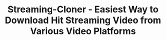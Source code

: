 ---
title: Streaming-Cloner - Easiest Way to Download Hit Streaming Video from Various Video Platforms
metaItems: # seo 内容
  - name: description
    content: Streaming-Cloner is a professional software for you to download most popular online videos from various streaming websites. It is convenient for you to create and share your video contents.
  - name: keywords
    content: Streaming-Cloner, streaming download
layout: fluid
template: product
pagify: true #页面化
type: software
model: sic
name: Streaming-Cloner Ultimate
logo:
  iconUrl: 
boxes:
  - imageUrl: sicu-box-ultimate.png #默认盒子图
desc:
  shortText: Download HD videos from a variety of streaming platforms and enjoy your videos offline.
  longText: |
    Streaming-Cloner is a professional software for you to download most popular online videos from various streaming websites. It is convenient for you to create and share your video contents.
mainBanner:
  name: main-banner
  overflow: hidden
  title: Streaming-Cloner
  subtitle: Comprehensive online video downloading software.
  text: Download most popular online videos from various streaming websites. It is convenient for you to create and share your video contents.
  bgStyle:
    opacity: .15
    imageUrl: banner-bg1.jpg
  mainImage:
    imageUrl: person-banner.png
  shapeLump:
    - imageUrl: icons/amzn.png
      class: shape5
    - imageUrl: icons/nflx.png
      class: shape4   
  button:
    prefixIcon: win  
    text: Try it Now
    path: https://www.opencloner.com/download/streaming-cloner.exe
    note: Permanent Free Trial    
  learnMore: 
    text: Learn More
    path: https://www.dvd-cloner.com/streaming-download/
bannerVideo:
  name: video
  active: true
  container: container-fluid
  bodyZindex: false
  additionClass: position-relative text-center text-light
  bgStyle: 
    default: dark
    positionY: center
    imageUrl: sic-video-poster.jpg  
    overlay:
      variant: dark
  video:
    title: Video Guide
    url: https://static.opencloner.com/video/sic-promo-v1.0.mp4
  iconGird: 2
  iconClass: 
  iconWidth: 75 #25 50 75 100 默认是100          
funFacts:
  name: fun-facts
  overflow: hidden
  sectionClass: bg-white funfacts-area
  container: container
  paddingY: 8
  numUnit:   
  bgStyle:
    imageUrl: map.png 
    size: contain 
  items:
    - value: 150000
      name: Downloads
    - value: 12000
      name: Subscriptions    
    - value: 10000
      name: Monthly Impressions 
videoPlatforms:
  name: video-platforms
  overflow: hidden
  sectionClass: bg-white
  container: container
  paddingY: 4
  numUnit: K
  title: Supported Streaming Video Platforms
  bar: false
  items:
    - title: AMZN
      imageUrl: icons/amzn.png
      text: Streaming-Cloner AZ Downloader is a powerful streaming video download software for you to download seas of movies, TV shows and trailers from AMZN Prime Video.
    - title: NFLX
      imageUrl: icons/nflx.png
      text: Streaming-Cloner NF Downloader is a powerful online video downloader for you to download movies, TV shows and previews from NFLX with Full HD 1080p quality very fast.
orderList:
  name: order_list
  overflow: hidden
  container: container
  sectionClass: bg-eef6fd
  paddingY: 6
  additionClass: 
  switchText: Buy Life-Time
  subscription:
    separationText: Or
    switchText: Choose a Plan
    bottomText: Starting at $9.9/Mon
    tips:
      - Automatic renewal, cancel at any time.
      - 12/7 Support
  iconGirdMObile: 1 #覆写默认col规则            
  items:                      
    - text: 
      name: Streaming-Cloner NF Downloader
      imageUrl: sicnf-box.png
      iconUrl: sicn2021-logo-n.png
      price: 99.9
      buyLink: test 
      id: 744747
      subscriptions:
        - price: 9.9
          id: 744738
          text: Monthly Plan
        - price: 24.9
          id: 744739
          text: 3-Month Plan
        - price: 42.9
          id: 744740
          text: 6-Month Plan
        - price: 79.9
          id: 744741
          text: Yearly Plan
    - text: 
      name: Streaming-Cloner Ultimate
      imageUrl: sicu-box-ultimate.png
      price: 179.50
      buyLink: test
      id: 744746
      tips: #覆写
        - All-In-One Online Streaming Video Downloader
        - One-time payment
        - Unlimited free upgrades for lifetime
        - In addition to AMZN and NFLX, more platforms will be supported for free.
        - 30 Days Money Back Guarantee
        - 12/7 Support          
#      subscriptions:
#        - price: 179.9
#          id: 744736
#          text: Yearly Plan
#          buyLink: test   
#          title: Long-term VIP 
#          subtitle: 7 Days Free Trial with Full Features                     
    - text: 
      id: 744749
      name: Streaming-Cloner AZ Downloader
      imageUrl: sicaz-box.png  
      iconUrl: sica2021-logo-a.png
      price: 99.90
      buyLink: test 
      subscriptions:
        - price: 9.9
          id: 744742
          text: Monthly Plan
        - price: 24.9
          id: 744743
          text: 3-Month Plan
        - price: 42.9
          id: 744744
          text: 6-Month Plan
        - price: 79.9
          id: 744745
          text: Yearly Plan
banner:
  name: banner
  overflow: hidden
  container: container
  sectionClass: bg-gradient text-white
  paddingY: 6
  bodyZindex: true
  additionClass: text-center
  title: More Streaming Video Platforms Will be Supported Soon
  bar: false
#  button:
#    text: Join to Get Update
#    variant: outline-light
#    path: /order
  bgStyle:
    imageUrl: banner_bg_clouds.png
    positionX: center
    opacity: 0.4
# easyToUse:
#   name: easy to Use
#   overflow: hidden
#   container: container
#   sectionClass: bg-white
#   paddingY: 6
#   additionClass: 
#   title: Super Easy to Use
#   bar: false
#   template: 
#     type: slider
#   items:
#     - title: Find your Favorite Video
#       imageUrl: screenshot/os_screenshot.png
#     - title: One Click to Download
#       imageUrl: https://static.cloner-alliance.com/image/web/ca-998p_specs_box.jpg
#     - title: Get Videos within Minutes
#       imageUrl: screenshot/os_screenshot.png
whyChoose:
  name: why-choose
  overflow: hidden
  container: container
  sectionClass: bg-white
  paddingY: 6
  additionClass: 
  title: Why Choose Streaming-Cloner
  textTop: Compared with competing products, Streaming-Cloner is the most comprehensive online video downloading solution which allows you to download videos from AMZN Prime Video, NFLX and other streaming websites (More will be supported soon such as Disney+). It is convenient for you to create and build your own video library across multiple video platforms.
  mainImage:
    imageUrl: why-choose-man.png
  widget:
    type: wow-image
    images:
      - imageUrl: icons/Checked.png 
        wow:
          fade: fadeIn   
        style: 'top: 240px'    
      - imageUrl: icons/hand.png
        wow:
          fade: fadeInUp
        style: 'top: 300px'
  template: 
    type: whyChoose
  button:
    prefixIcon: win  
    text: Try it Now
    href: https://www.opencloner.com/download/streaming-cloner.exe
    note: Permanent Free Trial
  items:
    - title: Lightning Speed
      text: Greatly increase the downloading speed through multi-thread encoding method.    
      imageUrl: icons/faster.png
    - title: Real 1080p Download
      text: Directly download HD video from the streaming video platform and save videos as MP4 and MKV files. Not lagging screen recording.  
      imageUrl: icons/1080p-download.png
    - title: High-fidelity Audio Supported
      text: Download multiple audio tracks and original 5.1 surround sound. Keep the best experience of watching videos.
      imageUrl: icons/multi-track.png
    - title: DRM Removed
      text: Get the HD video with DRM removed to facilitate your sharing and re-creation.
      imageUrl: icons/drm.png
    - title: Robust and Steady
      text: Runs more effectively and stably as a C++ written software program.
      imageUrl: icons/safe-security.png
    - title: Live Chat 7*12
      text: We provide ticket and live chat services. Help customers solve problems at any time. 
      imageUrl: icons/live-chat.png   
topVideo:
  name: top_video
  active: true
  container: container
  title: Top Streaming Video Downloading List
  textTop: Updated on {time}
  additionClass: position-relative text-left 
  items:
    - title: List of Supported NFLX Videos 
      more:
        text: Learn More
        kbUrl: nflx-movies-series-streaming-videos.html
      list:
        - text: The Witcher - Season 2 [2021 TV Series]
          kbUrl: how-to-download-nflx-original-series-the-witcher-season-2.html
        - text: The Power of the Dog [2021 Movie]
          kbUrl: how-to-download-nflx-original-movie-the-power-of-the-dog.html
        - text: tick, tick…BOOM! [2021 Movie]
          kbUrl: how-to-download-nflx-original-movie-tick-tick-boom.html
        - text: Red Notice [2021 Movie]
          kbUrl: how-to-download-nflx-original-movie-red-notice.html
        - text: Arcane [2021 TV Series]
          kbUrl: how-to-download-nflx-original-series-arcane.html
    - title: List of Supported AMZN Prime Videos
      more:
        text: Learn More
        kbUrl: amzn-movies-series-streaming-videos.html
      list:
        - text: Resident Evil - Welcome to Raccoon City [2021 Movie]
          kbUrl: how-to-download-amzn-prime-video-movie-resident-evil-welcome-to-raccoon-city.html  
        - text: Dune [2021 Movie]
          kbUrl: how-to-download-amzn-prime-video-movie-dune.html
        - text: No Time To Die [2021 Movie]
          kbUrl: how-to-download-amzn-prime-video-movie-no-time-to-die.html      
        - text: The Wheel of Time [2021 TV Series]
          kbUrl: how-to-download-amzn-prime-video-original-series-the-wheel-of-time.html
        - text: The Expanse - Season 6 [2021 TV Series]
          kbUrl: how-to-download-amzn-prime-video-original-series-the-expanse-season-6.html          
feedback:
  name: feedback
  overflow: hidden
  container: container
  sectionClass: bg-eef6fd
  paddingY: 6
  additionClass: 
  iconGirdMObile: 1 #覆写默认col规则   
  title: What Users Saying
  items:
    - text: Streaming-Cloner is a strong tool for me to download movies from NFLX. I can't wait to introduce this great software to my friends.
      name: David Brown
      iconUrl: author/author1.jpg
    - text: I love your AMZN Prime Video downloader as it is very fast and works smoothly. I can also select to keep all audio tracks and subtitles.
      name: Oscar Smith
      iconUrl: author/author2.jpg
    - text: I've never used such a powerful tool which saves me a lot of money and time. It downloads fast and the video has very good quality. Excellent software and customer service.
      name: Sarah Jonathan
      iconUrl: author/author3.jpg   
faq:
  name: faq
  overflow: hidden
  container: container
  sectionClass: bg-white
  paddingY: 6
  additionClass: 
  title: FAQ
  items:      
    - title: 'What videos can the software download?'
      value: 'It supports downloading movies, TV shows, trailers, etc.'      
    - title: 'Does it support downloading 5.1 audio tracks?'
      value: 'Yes, it supports downloading 5.1 dolby audio tracks.'
    - title: 'How do I download HD video content?'
      value: 'By default, it will download the highest quality video available, if you want to download HD content, you need to log in a NFLX account that allows you to watch videos in high definition(HD), and please also make sure your PC is capable of displaying HD content.'
    - title: 'Why does it need recoding during the download?'
      value: 'DRM removal needs decoding, and the decoded videos need to be recoded to H.264.'
    - title: 'Can the downloaded file be MKV?'
      value: 'Yes, it supports downloading to either MP4 or MKV.'
    - title: 'Does Streaming Cloner support GPU acceleration when transcoding?'
      value: 'Yes. NVIDIA, AMD, and INTEL graphic cards support GPU acceleration.'
contactUs:
  name: contact-us
  container: container-fluid
  title: Our Development and Support Team
  imageUrl: contact-us.jpg
  text: We are open to your suggestions or any problems about our products.
  button: 
    text: Contact Us
    path: /contact/
---